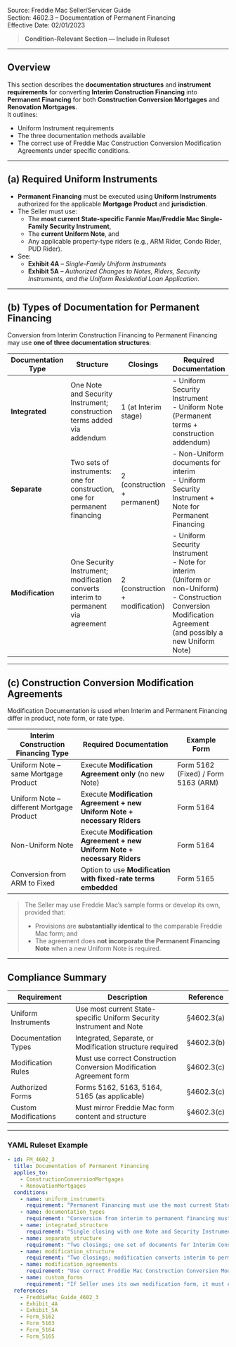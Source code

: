 Source: Freddie Mac Seller/Servicer Guide  
Section: 4602.3 – Documentation of Permanent Financing  
Effective Date: 02/01/2023  

> **Condition-Relevant Section — Include in Ruleset**

---

## Overview  

This section describes the **documentation structures** and **instrument requirements** for converting **Interim Construction Financing** into **Permanent Financing** for both **Construction Conversion Mortgages** and **Renovation Mortgages**.  
It outlines:  
- Uniform Instrument requirements  
- The three documentation methods available  
- The correct use of Freddie Mac Construction Conversion Modification Agreements under specific conditions.  

---

## (a) Required Uniform Instruments  

- **Permanent Financing** must be executed using **Uniform Instruments** authorized for the applicable **Mortgage Product** and **jurisdiction**.  
- The Seller must use:  
  - The **most current State-specific Fannie Mae/Freddie Mac Single-Family Security Instrument**,  
  - The **current Uniform Note**, and  
  - Any applicable property-type riders (e.g., ARM Rider, Condo Rider, PUD Rider).  
- See:  
  - **Exhibit 4A** – *Single-Family Uniform Instruments*  
  - **Exhibit 5A** – *Authorized Changes to Notes, Riders, Security Instruments, and the Uniform Residential Loan Application*.  

---

## (b) Types of Documentation for Permanent Financing  

Conversion from Interim Construction Financing to Permanent Financing may use **one of three documentation structures**:

| Documentation Type | Structure | Closings | Required Documentation |
|--------------------|------------|-----------|-------------------------|
| **Integrated** | One Note and Security Instrument; construction terms added via addendum | 1 (at Interim stage) | - Uniform Security Instrument<br>- Uniform Note (Permanent terms + construction addendum) |
| **Separate** | Two sets of instruments: one for construction, one for permanent financing | 2 (construction + permanent) | - Non-Uniform documents for interim<br>- Uniform Security Instrument + Note for Permanent Financing |
| **Modification** | One Security Instrument; modification converts interim to permanent via agreement | 2 (construction + modification) | - Uniform Security Instrument<br>- Note for interim (Uniform or non-Uniform)<br>- Construction Conversion Modification Agreement (and possibly a new Uniform Note) |

---

## (c) Construction Conversion Modification Agreements  

Modification Documentation is used when Interim and Permanent Financing differ in product, note form, or rate type.  

| Interim Construction Financing Type | Required Documentation | Example Form |
|-------------------------------------|--------------------------|---------------|
| Uniform Note – same Mortgage Product | Execute **Modification Agreement only** (no new Note) | Form 5162 (Fixed) / Form 5163 (ARM) |
| Uniform Note – different Mortgage Product | Execute **Modification Agreement + new Uniform Note + necessary Riders** | Form 5164 |
| Non-Uniform Note | Execute **Modification Agreement + new Uniform Note + necessary Riders** | Form 5164 |
| Conversion from ARM to Fixed | Option to use **Modification with fixed-rate terms embedded** | Form 5165 |

> The Seller may use Freddie Mac’s sample forms or develop its own, provided that:  
> - Provisions are **substantially identical** to the comparable Freddie Mac form; and  
> - The agreement does **not incorporate the Permanent Financing Note** when a new Uniform Note is required.

---

## Compliance Summary  

| Requirement | Description | Reference |
|--------------|-------------|------------|
| Uniform Instruments | Use most current State-specific Uniform Security Instrument and Note | §4602.3(a) |
| Documentation Types | Integrated, Separate, or Modification structure required | §4602.3(b) |
| Modification Rules | Must use correct Construction Conversion Modification Agreement form | §4602.3(c) |
| Authorized Forms | Forms 5162, 5163, 5164, 5165 (as applicable) | §4602.3(c) |
| Custom Modifications | Must mirror Freddie Mac form content and structure | §4602.3(c) |

---

### YAML Ruleset Example  

```yaml
- id: FM_4602_3
  title: Documentation of Permanent Financing
  applies_to:
    - ConstructionConversionMortgages
    - RenovationMortgages
  conditions:
    - name: uniform_instruments
      requirement: "Permanent Financing must use the most current State-specific Fannie Mae/Freddie Mac Uniform Instruments and applicable riders."
    - name: documentation_types
      requirement: "Conversion from interim to permanent financing must follow one of three documentation structures: Integrated, Separate, or Modification."
    - name: integrated_structure
      requirement: "Single closing with one Note and Security Instrument; construction terms added via addendum."
    - name: separate_structure
      requirement: "Two closings; one set of documents for Interim Construction Financing and another Uniform set for Permanent Financing."
    - name: modification_structure
      requirement: "Two closings; modification converts interim to permanent financing using the applicable Construction Conversion Modification Agreement."
    - name: modification_agreements
      requirement: "Use correct Freddie Mac Construction Conversion Modification Agreement form (5162, 5163, 5164, or 5165) based on interim and permanent loan characteristics."
    - name: custom_forms
      requirement: "If Seller uses its own modification form, it must contain provisions substantially identical to the corresponding Freddie Mac form and exclude permanent note incorporation where a new note is required."
  references:
    - FreddieMac_Guide_4602_3
    - Exhibit_4A
    - Exhibit_5A
    - Form_5162
    - Form_5163
    - Form_5164
    - Form_5165
